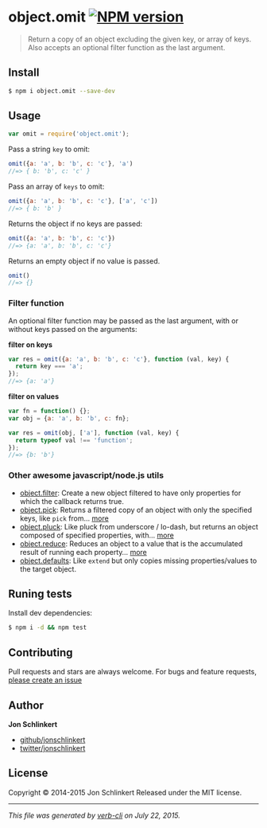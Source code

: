 # object.omit [![NPM version](https://badge.fury.io/js/object.omit.svg)](//badge.fury.io/js/object.omit)

> Return a copy of an object excluding the given key, or array of keys. Also accepts an optional filter function as the last argument.

## Install

```sh
$ npm i object.omit --save-dev
```

## Usage

```js
var omit = require('object.omit');
```

Pass a string `key` to omit:

```js
omit({a: 'a', b: 'b', c: 'c'}, 'a')
//=> { b: 'b', c: 'c' }
```

Pass an array of `keys` to omit:

```js
omit({a: 'a', b: 'b', c: 'c'}, ['a', 'c'])
//=> { b: 'b' }
```

Returns the object if no keys are passed:

```js
omit({a: 'a', b: 'b', c: 'c'})
//=> {a: 'a', b: 'b', c: 'c'}
```

Returns an empty object if no value is passed.

```js
omit()
//=> {}
```

### Filter function

An optional filter function may be passed as the last argument, with or without keys passed on the arguments:

**filter on keys**

```js
var res = omit({a: 'a', b: 'b', c: 'c'}, function (val, key) {
  return key === 'a';
});
//=> {a: 'a'}
```

**filter on values**

```js
var fn = function() {};
var obj = {a: 'a', b: 'b', c: fn};

var res = omit(obj, ['a'], function (val, key) {
  return typeof val !== 'function';
});
//=> {b: 'b'}
```

### Other awesome javascript/node.js utils

* [object.filter](https://github.com/jonschlinkert/object.filter): Create a new object filtered to have only properties for which the callback returns true.
* [object.pick](https://github.com/jonschlinkert/object.pick): Returns a filtered copy of an object with only the specified keys, like `pick` from… [more](https://github.com/jonschlinkert/object.pick)
* [object.pluck](https://github.com/jonschlinkert/object.pluck): Like pluck from underscore / lo-dash, but returns an object composed of specified properties, with… [more](https://github.com/jonschlinkert/object.pluck)
* [object.reduce](https://github.com/jonschlinkert/object.reduce): Reduces an object to a value that is the accumulated result of running each property… [more](https://github.com/jonschlinkert/object.reduce)
* [object.defaults](https://github.com/jonschlinkert/object.defaults): Like `extend` but only copies missing properties/values to the target object.

## Runing tests

Install dev dependencies:

```sh
$ npm i -d && npm test
```

## Contributing

Pull requests and stars are always welcome. For bugs and feature requests, [please create an issue](https://github.com/jonschlinkert/object.omit/issues/new)

## Author

**Jon Schlinkert**

+ [github/jonschlinkert](https://github.com/jonschlinkert)
+ [twitter/jonschlinkert](//twitter.com/jonschlinkert)

## License

Copyright © 2014-2015 Jon Schlinkert
Released under the MIT license.

***

_This file was generated by [verb-cli](https://github.com/assemble/verb-cli) on July 22, 2015._